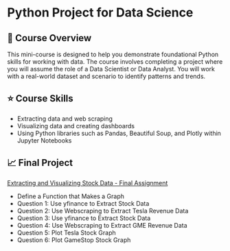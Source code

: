 # Python Project for Data Science

## 📄 Course Overview

This mini-course is designed to help you demonstrate foundational Python skills for working with data. The course involves completing a project where you will assume the role of a Data Scientist or Data Analyst. You will work with a real-world dataset and scenario to identify patterns and trends.

## :star: Course Skills
- Extracting data and web scraping
- Visualizing data and creating dashboards
- Using Python libraries such as Pandas, Beautiful Soup, and Plotly within Jupyter Notebooks

## :chart_with_upwards_trend: Final Project
[Extracting and Visualizing Stock Data - Final Assignment](https://github.com/Parisaroozgarian/IBM-Data-Analyst-Professional-Certificate/blob/main/Course%205%20Python%20Project%20for%20Data%20Science/Final%20Assignment-ParisaRoozgarian.ipynb)

- Define a Function that Makes a Graph
- Question 1: Use yfinance to Extract Stock Data
- Question 2: Use Webscraping to Extract Tesla Revenue Data
- Question 3: Use yfinance to Extract Stock Data
- Question 4: Use Webscraping to Extract GME Revenue Data
- Question 5: Plot Tesla Stock Graph
- Question 6: Plot GameStop Stock Graph
